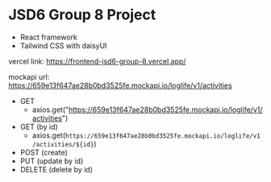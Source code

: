 # JSD6 Group 8 Project

- React framework
- Tailwind CSS with daisyUI

vercel link: https://frontend-jsd6-group-8.vercel.app/

mockapi url: https://659e13f647ae28b0bd3525fe.mockapi.io/loglife/v1/activities
- GET
  -  axios.get("https://659e13f647ae28b0bd3525fe.mockapi.io/loglife/v1/activities")
- GET (by id)
  -  axios.get(`https://659e13f647ae28b0bd3525fe.mockapi.io/loglife/v1/activities/${id}`)
- POST (create)
- PUT (update by id)
- DELETE (delete by id)


